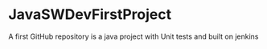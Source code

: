 # JavaSWDevFirstProject
A first GitHub repository is a java project with Unit tests and built on jenkins

